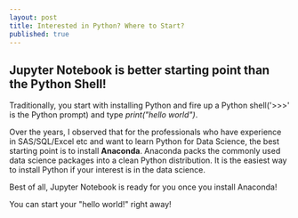 ```yaml
---
layout: post
title: Interested in Python? Where to Start?
published: true
---
```


## Jupyter Notebook is better starting point than the Python Shell!

Traditionally, you start with installing Python and fire up a Python shell('>>>' is the Python prompt) and type *print("hello world")*.


Over the years, I observed that for the professionals who have experience in SAS/SQL/Excel etc and want to learn Python for Data Science, the best starting point is to install **Anaconda**. Anaconda packs the commonly used data science packages into a clean Python distribution. It is the easiest way to install Python if your interest is in the data science. 

Best of all, Jupyter Notebook is ready for you once you install Anaconda!

You can start your "hello world!" right away!
